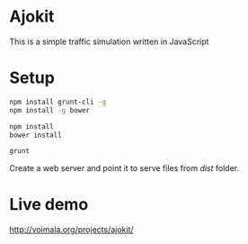 # Ajokit

This is a simple traffic simulation written in JavaScript

# Setup

```bash
npm install grunt-cli -g
npm install -g bower

npm install
bower install

grunt 
```

Create a web server and point it to serve files from *dist* folder.

# Live demo
http://voimala.org/projects/ajokit/

